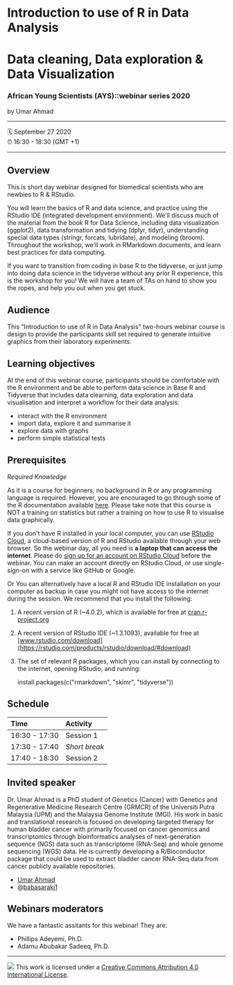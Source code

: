 Introduction to use of R in Data Analysis 
================

# Data cleaning, Data exploration & Data Visualization

### African Young Scientists (AYS)::webinar series 2020

by Umar Ahmad

-----

:spiral_calendar: September 27 2020  
:alarm_clock:     16:30 - 18:30 (GMT +1) 

-----

## Overview

This is short day webinar designed for biomedical scientists who are newbies to R & RStudio. 

You will learn the basics of R and data science, and practice using the RStudio IDE (integrated development environment). We'll discuss much of the material from the book R for Data Science, including data visualization (ggplot2), data transformation and tidying (dplyr, tidyr), understanding special data types (stringr, forcats, lubridate), and modeling (broom). Throughout the workshop, we'll work in RMarkdown documents, and learn best practices for data computing.

If you want to transition from coding in base R to the tidyverse, or just jump into doing data science in the tidyverse without any prior R experience, this is the workshop for you! We will have a team of TAs on hand to show you the ropes, and help you out when you get stuck.

## Audience
 
This "Introduction to use of R in Data Analysis" two-hours webinar course is design to provide the participants skill set required to generate intuitive graphics from their laboratory experiments. 

## Learning objectives

At the end of this webinar course, participants should be comfortable with the R environment and be able to perform data science in Base R and Tidyverse that includes data clearning, data exploration and data visualisation and interpret a workflow for their data analysis:

- interact with the R environment
- import data, explore it and summarise it
- explore data with graphs
- perform simple statistical tests

## Prerequisites

_Required Knowledge_

As it is a course for beginners, no background in R or any programming language is required. However, you are encouraged to go through some of the R documentation available [here](https://cran.r-project.org/doc/manuals/r-release/R-intro.html). Please take note that this course is NOT a training on statistics but rather a training on how to use R to visualise data graphically.

If you don't have R installed in your local computer, you can use [RStudio Cloud](https://rstudio.cloud/), a cloud-based version of R and RStudio available through your web browser. So the webinar day, all you need is **a laptop that can access the internet**.  Please do [sign up for an account on RStudio Cloud](https://login.rstudio.cloud/register?redirect=https%3A%2F%2Fclient.login.rstudio.cloud%2Foauth%2Flogin%3Fshow_auth%3D0%26show_login%3D1%26show_setup%3D1) before the webinar. You can make an account directly on RStudio Cloud, or use single-sign-on with a service like GitHub or Google. 

Or You can alternatively have a local R and RStudio IDE installation on your computer as backup in case you might not have access to the internet during the session. We recommend that you install the following:
 
1. A recent version of R (~4.0.2), which is available for free at [cran.r-project.org](https://www.r-project.org)
2. A recent version of RStudio IDE (~1.3.1093), available for free at [www.rstudio.com/download](https://rstudio.com/products/rstudio/download/#download)
3. The set of relevant R packages, which you can install by connecting to the internet, opening RStudio, and running:  
 
    install.packages(c("rmarkdown", "skimr", "tidyverse")) 


## Schedule

| Time          | Activity         |
| :------------ | :--------------- |
| 16:30 - 17:30 | Session 1        |
| 17:30 - 17:40 | *Short break*   |
| 17:40 - 18:30 | Session 2        |

## Invited speaker 

Dr. Umar Ahmad is a PhD student of Genetics (Cancer) with Genetics and Regenerative Medicine Research Centre (GRMCR) of the Universiti Putra Malaysia (UPM) and the Malaysia Genome Institute (MGI). His work in basic and translational research is focused on developing targeted therapy for human bladder cancer with primarily focused on cancer genomics and transcriptomics through bioinformatics analyses of next-generation sequence (NGS) data such as transcriptome (RNA-Seq) and whole genome sequencing (WGS) data. He is currently developing a R/Bioconductor package that could be used to extract bladder cancer RNA-Seq data from cancer publicly available repositories.



-   [Umar Ahmad](https://github.com/babasaraki)
-   @[babasaraki1](https://twitter.com/babasaraki1)


## Webinars moderators

We have a fantastic assitants for this webinar! They are:

- Phillips Adeyemi, Ph.D. 
- Adamu Abubakar Sadeeq, Ph.D.

-----

![](https://i.creativecommons.org/l/by/4.0/88x31.png) This work is
licensed under a [Creative Commons Attribution 4.0 International
License](https://creativecommons.org/licenses/by/4.0/).
